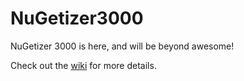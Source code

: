# NuGetizer3000

NuGetizer 3000 is here, and will be beyond awesome!

Check out the [wiki](https://github.com/xamarin/NuGetizer3000/wiki) for more details.
